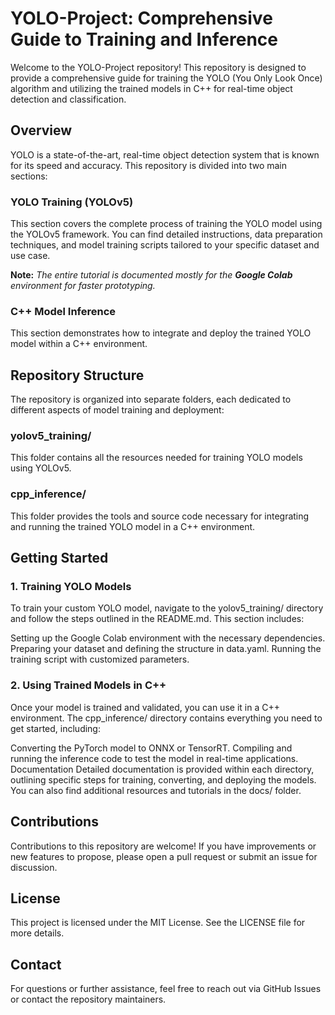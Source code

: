 # YOLO-Project: Comprehensive Guide to Training and Inference

Welcome to the YOLO-Project repository! This repository is designed to provide a comprehensive guide for training the YOLO (You Only Look Once) algorithm and utilizing the trained models in C++ for real-time object detection and classification.

## Overview
YOLO is a state-of-the-art, real-time object detection system that is known for its speed and accuracy. This repository is divided into two main sections:

### YOLO Training (YOLOv5) 
This section covers the complete process of training the YOLO model using the YOLOv5 framework. You can find detailed instructions, data preparation techniques, and model training scripts tailored to your specific dataset and use case.

**Note:** *The entire tutorial is documented mostly for the **Google Colab** environment for faster prototyping.*

### C++ Model Inference 
This section demonstrates how to integrate and deploy the trained YOLO model within a C++ environment.

## Repository Structure
The repository is organized into separate folders, each dedicated to different aspects of model training and deployment:

### yolov5_training/
This folder contains all the resources needed for training YOLO models using YOLOv5. 

### cpp_inference/
This folder provides the tools and source code necessary for integrating and running the trained YOLO model in a C++ environment.

## Getting Started
### 1. Training YOLO Models
To train your custom YOLO model, navigate to the yolov5_training/ directory and follow the steps outlined in the README.md. This section includes:

Setting up the Google Colab environment with the necessary dependencies. 
Preparing your dataset and defining the structure in data.yaml.
Running the training script with customized parameters.

### 2. Using Trained Models in C++
Once your model is trained and validated, you can use it in a C++ environment. The cpp_inference/ directory contains everything you need to get started, including:

Converting the PyTorch model to ONNX or TensorRT.
Compiling and running the inference code to test the model in real-time applications.
Documentation
Detailed documentation is provided within each directory, outlining specific steps for training, converting, and deploying the models. You can also find additional resources and tutorials in the docs/ folder.

## Contributions

Contributions to this repository are welcome! If you have improvements or new features to propose, please open a pull request or submit an issue for discussion.

## License

This project is licensed under the MIT License. See the LICENSE file for more details.

## Contact
For questions or further assistance, feel free to reach out via GitHub Issues or contact the repository maintainers.
